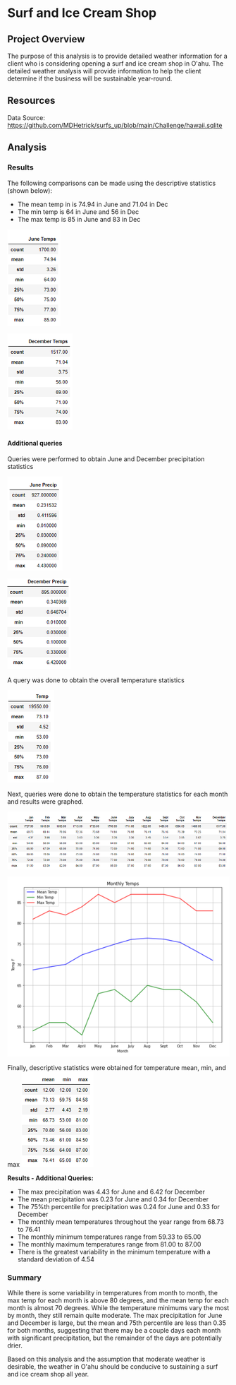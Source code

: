 # Surf and Ice Cream Shop
## Project Overview
The purpose of this analysis is to provide detailed weather information for a client who is considering opening a surf and ice cream shop in O'ahu. The detailed weather analysis will provide information to help the client determine if the business will be sustainable year-round.

## Resources
Data Source: https://github.com/MDHetrick/surfs_up/blob/main/Challenge/hawaii.sqlite

## Analysis

### Results
The following comparisons can be made using the descriptive statistics (shown below):
 - The mean temp in is 74.94 in June and 71.04 in Dec
 - The min temp is 64 in June and 56 in Dec
 - The max temp is 85 in June and 83 in Dec
 
![Image](https://github.com/MDHetrick/surfs_up/blob/main/Resources/June_temp_stats.png)
 
![Image](https://github.com/MDHetrick/surfs_up/blob/main/Resources/Dec_temp_stats.png)
 
#### Additional queries
Queries were performed to obtain June and December precipitation statistics

![Image](https://github.com/MDHetrick/surfs_up/blob/main/Resources/June_precip_stats.png)

![Image](https://github.com/MDHetrick/surfs_up/blob/main/Resources/Dec_precip_stats.png)

A query was done to obtain the overall temperature statistics

![Image](https://github.com/MDHetrick/surfs_up/blob/main/Resources/Temp_stats.png)

Next, queries were done to obtain the temperature statistics for each month and results were graphed.

![Image](https://github.com/MDHetrick/surfs_up/blob/main/Resources/Monthly_temp_stats.png)

![Image](https://github.com/MDHetrick/surfs_up/blob/main/Resources/Monthly_temp_graph.png)

Finally, descriptive statistics were obtained for temperature mean, min, and max
![Image](https://github.com/MDHetrick/surfs_up/blob/main/Resources/Summary_stats_temp.png)

**Results - Additional Queries:**
- The max precipitation was 4.43 for June and 6.42 for December
- The mean precipitation was 0.23 for June and 0.34 for December
- The 75%th percentile for precipitation was 0.24 for June and 0.33 for December
- The monthly mean temperatures throughout the year range from 68.73 to 76.41
- The monthly minimum temperatures range from 59.33 to 65.00 
- The monthly maximum temperatures range from 81.00 to 87.00 
- There is the greatest variability in the minimum temperature with a standard deviation of 4.54
### Summary
While there is some variability in temperatures from month to month, the max temp for each month is above 80 degrees, and the mean temp for each month is almost 70 degrees. While the temperature minimums vary the most by month, they still remain quite moderate. The max precipitation for June and December is large, but the mean and 75th percentile are less than 0.35 for both months, suggesting that there may be a couple days each month with significant precipitation, but the remainder of the days are potentially drier. 

Based on this analysis and the assumption that moderate weather is desirable, the weather in O'ahu should be conducive to sustaining a surf and ice cream shop all year.

 
